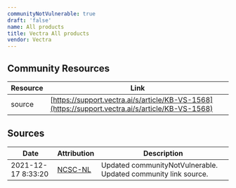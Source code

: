 ```yaml
---
communityNotVulnerable: true
draft: 'false'
name: All products
title: Vectra All products
vendor: Vectra
---
```



## Community Resources
| Resource | Link |
| --- | --- |
| source | [https://support.vectra.ai/s/article/KB-VS-1568](https://support.vectra.ai/s/article/KB-VS-1568) |


## Sources
| Date | Attribution | Description |
| --- | --- | --- |
| 2021-12-17 8:33:20 | [NCSC-NL](https://github.com/NCSC-NL/log4shell/blob/main/software/README.md) | Updated communityNotVulnerable. Updated community link source.  |
